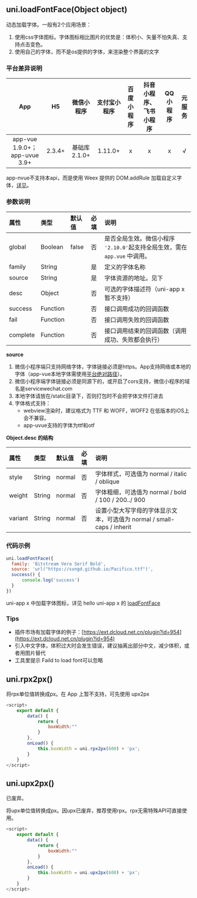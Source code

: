 ## uni.loadFontFace(Object object)

动态加载字体。一般有2个应用场景：
1. 使用css字体图标。字体图标相比图片的优势是：体积小、矢量不怕失真、支持点击变色。
2. 使用自己的字体，而不是os提供的字体，来渲染整个界面的文字

### 平台差异说明

|App|H5|微信小程序|支付宝小程序|百度小程序|抖音小程序、飞书小程序|QQ小程序|元服务|
|:-:|:-:|:-:|:-:|:-:|:-:|:-:|:-:|
|app-vue 1.9.0+；app-uvue 3.9+|2.3.4+|基础库 2.1.0+| 1.11.0+ |x|x|x|√|

<!-- UNIAPPAPIJSON.loadFontFace.compatibility -->

app-nvue不支持本api，而是使用 Weex 提供的 DOM.addRule 加载自定义字体，[详见](https://uniapp.dcloud.io/tutorial/nvue-api.html#dom)。

### 参数说明

|属性|类型|默认值|必填|说明|
|:-|:-|:-|:-|:-|
|global|Boolean|false|否|是否全局生效。微信小程序 `'2.10.0'`起支持全局生效，需在 `app.vue` 中调用。|
|family|String||是|定义的字体名称|
|source|String||是|字体资源的地址。见下|
|desc|Object||否|可选的字体描述符（uni-app x 暂不支持）|
|success|Function||否|接口调用成功的回调函数|
|fail|Function||否|接口调用失败的回调函数|
|complete|Function||否|接口调用结束的回调函数（调用成功、失败都会执行）|

<!-- UNIAPPAPIJSON.loadFontFace.param -->

**source**

1. 微信小程序端只支持网络字体，字体链接必须是https。App支持网络或本地的字体（app-vue本地字体需使用[平台绝对路径](http://www.html5plus.org/doc/zh_cn/io.html#plus.io.convertLocalFileSystemURL)）。
2. 微信小程序端字体链接必须是同源下的，或开启了cors支持，微信小程序的域名是servicewechat.com
3. 本地字体请放在/static目录下，否则打包时不会把字体文件打进去
4. 字体格式支持：
	* webview渲染时，建议格式为 TTF 和 WOFF，WOFF2 在低版本的iOS上会不兼容。
	* app-uvue支持的字体为ttf和otf

**Object.desc 的结构**

|属性|类型|默认值|必填|说明|
|:-|:-|:-|:-|:-|
|style|String|normal|否|字体样式，可选值为 normal / italic / oblique|
|weight|String|normal|否|字体粗细，可选值为 normal / bold / 100 / 200../ 900|
|variant|String|normal|否|设置小型大写字母的字体显示文本，可选值为 normal / small-caps / inherit|

### 代码示例

```javascript
uni.loadFontFace({
  family: 'Bitstream Vera Serif Bold',
  source: 'url("https://sungd.github.io/Pacifico.ttf")',
  success() {
	  console.log('success')
  }
})
```

uni-app x 中加载字体图标，详见 hello uni-app x 的 [loadFontFace](https://gitcode.net/dcloud/hello-uni-app-x/-/blob/master/pages/API/load-font-face/load-font-face.uvue)

### Tips

- 插件市场有加载字体的例子：[https://ext.dcloud.net.cn/plugin?id=954](https://ext.dcloud.net.cn/plugin?id=954)
- 引入中文字体，体积过大时会发生错误，建议抽离出部分中文，减少体积，或者用图片替代
- 工具里提示 Faild to load font可以忽略

<!-- UNIAPPAPIJSON.loadFontFace.tutorial -->

## uni.rpx2px()

将rpx单位值转换成px。在 App 上暂不支持，可先使用 upx2px

```js
<script>
	export default {
		data() {
			return {
				boxWidth:""
			}
		},
		onLoad() {
			this.boxWidth = uni.rpx2px(600) + 'px';
		}
	}
</script>
```

## uni.upx2px()

已废弃。

将upx单位值转换成px。因upx已废弃，推荐使用rpx。rpx无需特殊API可直接使用。

```js
<script>
	export default {
		data() {
			return {
				boxWidth:""
			}
		},
		onLoad() {
			this.boxWidth = uni.upx2px(600) + 'px';
		}
	}
</script>
```
